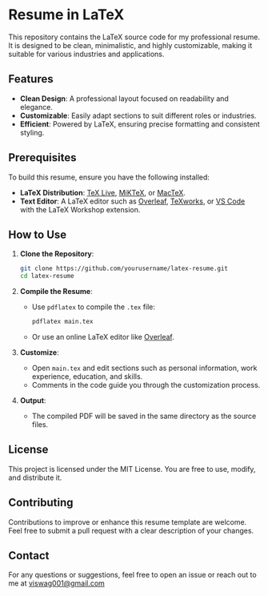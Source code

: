 # Resume in LaTeX

This repository contains the LaTeX source code for my professional resume. It is designed to be clean, minimalistic, and highly customizable, making it suitable for various industries and applications.

## Features

- **Clean Design**: A professional layout focused on readability and elegance.
- **Customizable**: Easily adapt sections to suit different roles or industries.
- **Efficient**: Powered by LaTeX, ensuring precise formatting and consistent styling.

## Prerequisites

To build this resume, ensure you have the following installed:

- **LaTeX Distribution**: [TeX Live](https://www.tug.org/texlive/), [MiKTeX](https://miktex.org/), or [MacTeX](https://www.tug.org/mactex/).
- **Text Editor**: A LaTeX editor such as [Overleaf](https://www.overleaf.com/), [TeXworks](https://www.tug.org/texworks/), or [VS Code](https://code.visualstudio.com/) with the LaTeX Workshop extension.

## How to Use

1. **Clone the Repository**:
   ```bash
   git clone https://github.com/yourusername/latex-resume.git
   cd latex-resume
2. **Compile the Resume**:

   - Use `pdflatex` to compile the `.tex` file:
     ```bash
     pdflatex main.tex
     ```
   - Or use an online LaTeX editor like [Overleaf](https://www.overleaf.com/).

3. **Customize**:

   - Open `main.tex` and edit sections such as personal information, work experience, education, and skills.
   - Comments in the code guide you through the customization process.

4. **Output**:

   - The compiled PDF will be saved in the same directory as the source files.


## License

This project is licensed under the MIT License. You are free to use, modify, and distribute it.

## Contributing

Contributions to improve or enhance this resume template are welcome. Feel free to submit a pull request with a clear description of your changes.

## Contact

For any questions or suggestions, feel free to open an issue or reach out to me at viswag001@gmail.com
